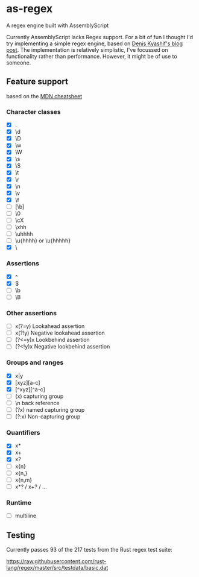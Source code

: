 # as-regex

A regex engine built with AssemblyScript

Currently AssemblyScript lacks Regex support. For a bit of fun I thought I'd try implementing a simple regex engine, based on [Denis Kyashif's blog post](https://deniskyashif.com/2019/02/17/implementing-a-regular-expression-engine/). The implementation is relatively simplistic, I've focussed on functionality rather than performance. However, it might be of use to someone.

## Feature support

based on the [MDN cheatsheet](https://developer.mozilla.org/en-US/docs/Web/JavaScript/Guide/Regular_Expressions/Cheatsheet)

### Character classes

 - [x] .
 - [x] \d
 - [x] \D
 - [x] \w
 - [x] \W
 - [x] \s
 - [x] \S
 - [x] \t
 - [x] \r
 - [x] \n
 - [x] \v
 - [x] \f
 - [ ] [\b]
 - [ ] \0
 - [ ] \cX
 - [ ] \xhh
 - [ ] \uhhhh
 - [ ] \u{hhhh} or \u{hhhhh}
 - [x] \

### Assertions

 - [x] ^
 - [x] $
 - [ ] \b
 - [ ] \B

### Other assertions

 - [ ] x(?=y) Lookahead assertion
 - [ ] x(?!y) Negative lookahead assertion
 - [ ] (?<=y)x Lookbehind assertion
 - [ ] (?<!y)x Negative lookbehind assertion

### Groups and ranges

 - [x] x|y
 - [x] [xyz][a-c]
 - [x] [^xyz][^a-c]
 - [ ] (x) capturing group
 - [ ] \n back reference
 - [ ] (?<Name>x) named capturing group
 - [ ] (?:x) Non-capturing group

### Quantifiers

 - [x] x*
 - [x] x+
 - [x] x?
 - [ ] x{n}
 - [ ] x{n,}
 - [ ] x{n,m}
 - [ ] x*? / x+? / ...

### Runtime

 - [ ] multiline

## Testing

Currently passes 93 of the 217 tests from the Rust regex test suite:

https://raw.githubusercontent.com/rust-lang/regex/master/src/testdata/basic.dat